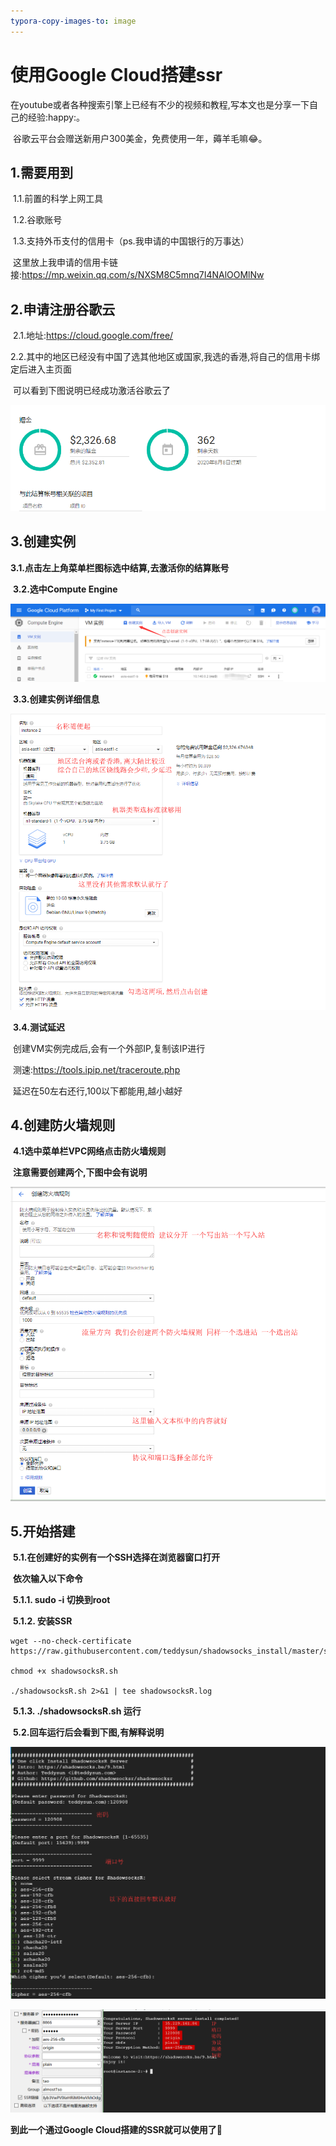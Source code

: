 ```yaml
---
typora-copy-images-to: image
---
```




# 使用Google Cloud搭建ssr

​	在youtube或者各种搜索引擎上已经有不少的视频和教程,写本文也是分享一下自己的经验:happy:。

​	谷歌云平台会赠送新用户300美金，免费使用一年，薅羊毛嘛:joy:。



## 1.需要用到

​	1.1.前置的科学上网工具

​	1.2.谷歌账号

​	1.3.支持外币支付的信用卡（ps.我申请的中国银行的万事达）

​		这里放上我申请的信用卡链接:https://mp.weixin.qq.com/s/NXSM8C5mnq7I4NAlOOMlNw



## 2.申请注册谷歌云	

​	2.1.地址:<https://cloud.google.com/free/>

​	2.2.其中的地区已经没有中国了选其他地区或国家,我选的香港,将自己的信用卡绑定后进入主页面

​	       可以看到下图说明已经成功激活谷歌云了    

![	1565587810003](img/google_cloud/1565588490786.png)



## 3.创建实例

​	**3.1.点击左上角菜单栏图标选中结算,去激活你的结算账号**

​	**3.2.选中Compute Engine**

![1565588319747](img/google_cloud/1565588319747.png)

​       **3.3.创建实例详细信息**

![	1565588680251](img/google_cloud/vm.png)

​	**3.4.测试延迟**

​		创建VM实例完成后,会有一个外部IP,复制该IP进行

​			测速:<https://tools.ipip.net/traceroute.php>

​		延迟在50左右还行,100以下都能用,越小越好



## 4.创建防火墙规则

​	**4.1选中菜单栏VPC网络点击防火墙规则**

​	      **注意需要创建两个,下图中会有说明**

![	1565589740995](img/google_cloud/fanghuoqiangguize.png)



## 5.开始搭建

​	**5.1.在创建好的实例有一个SSH选择在浏览器窗口打开**

​		**依次输入以下命令**

​			**5.1.1.  sudo -i 切换到root**

​			**5.1.2.  安装SSR**

```shell
wget --no-check-certificate https://raw.githubusercontent.com/teddysun/shadowsocks_install/master/shadowsocksR.sh

chmod +x shadowsocksR.sh

./shadowsocksR.sh 2>&1 | tee shadowsocksR.log
```

​			**5.1.3.  ./shadowsocksR.sh  运行**

​	**5.2.回车运行后会看到下图,有解释说明**

![	1565592104389](img/google_cloud/ssr_ssh_mingling.png)

![1565592348878](img/google_cloud/ssrconfig.png)

**到此一个通过Google Cloud搭建的SSR就可以使用了**:beers:

